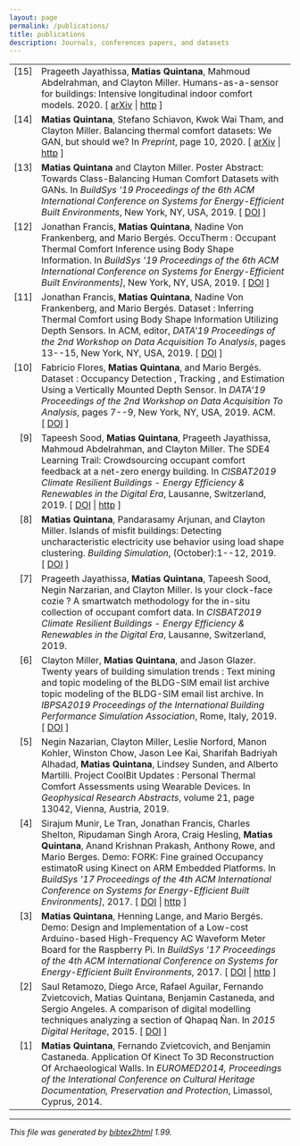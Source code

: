 ```yaml
---
layout: page
permalink: /publications/
title: publications
description: Journals, conferences papers, and datasets
---
```

<html>

<head>
<title>Publications</title>
</head>

<body>

<!-- This document was automatically generated with bibtex2html 1.99
     (see http://www.lri.fr/~filliatr/bibtex2html/),
     with the following command:
     bibtex2html --revkeys --sort-by-date -r --no-abstract -nobibsource --no-keywords -o _pages/publications /Users/matias/Dropbox/MendeleyBibTeX/Publications.bib  -->


<table>

<tr valign="top">
<td align="right" class="bibtexnumber">
[<a name="Jayathissa2020">15</a>]
</td>
<td class="bibtexitem">
Prageeth Jayathissa, <strong>Matias Quintana</strong>, Mahmoud Abdelrahman, and Clayton Miller.
 Humans-as-a-sensor for buildings: Intensive longitudinal indoor
  comfort models.
 2020.
[&nbsp;<a href="http://arxiv.org/abs/2007.02014">arXiv</a>&nbsp;| 
<a href="http://arxiv.org/abs/2007.02014">http</a>&nbsp;]

</td>
</tr>


<tr valign="top">
<td align="right" class="bibtexnumber">
[<a name="Quintana2020">14</a>]
</td>
<td class="bibtexitem">
<strong>Matias Quintana</strong>, Stefano Schiavon, Kwok&nbsp;Wai Tham, and Clayton Miller.
 Balancing thermal comfort datasets: We GAN, but should we?
 In <em>Preprint</em>, page&nbsp;10, 2020.
[&nbsp;<a href="http://arxiv.org/abs/2009.13154">arXiv</a>&nbsp;| 
<a href="http://arxiv.org/abs/2009.13154">http</a>&nbsp;]

</td>
</tr>


<tr valign="top">
<td align="right" class="bibtexnumber">
[<a name="GAN-Quintana2019">13</a>]
</td>
<td class="bibtexitem">
<strong>Matias Quintana</strong> and Clayton Miller.
 Poster Abstract: Towards Class-Balancing Human Comfort Datasets with
  GANs.
 In <em>BuildSys '19 Proceedings of the 6th ACM International
  Conference on Systems for Energy-Efficient Built Environments</em>, New York, NY,
  USA, 2019.
[&nbsp;<a href="http://dx.doi.org/10.1145/3360322.3361016">DOI</a>&nbsp;]

</td>
</tr>


<tr valign="top">
<td align="right" class="bibtexnumber">
[<a name="tcs2019">12</a>]
</td>
<td class="bibtexitem">
Jonathan Francis, <strong>Matias Quintana</strong>, Nadine&nbsp;Von Frankenberg, and Mario
  Berg&eacute;s.
 OccuTherm : Occupant Thermal Comfort Inference using Body Shape
  Information.
 In <em>BuildSys '19 Proceedings of the 6th ACM International
  Conference on Systems for Energy-Efficient Built Environments]</em>, New York,
  NY, USA, 2019.
[&nbsp;<a href="http://dx.doi.org/10.1145/3360322.3360858">DOI</a>&nbsp;]

</td>
</tr>


<tr valign="top">
<td align="right" class="bibtexnumber">
[<a name="Francis2019_dataset">11</a>]
</td>
<td class="bibtexitem">
Jonathan Francis, <strong>Matias Quintana</strong>, Nadine&nbsp;Von Frankenberg, and Mario
  Berg&eacute;s.
 Dataset : Inferring Thermal Comfort using Body Shape Information
  Utilizing Depth Sensors.
 In ACM, editor, <em>DATA'19 Proceedings of the 2nd Workshop on Data
  Acquisition To Analysis</em>, pages 13--15, New York, NY, USA, 2019.
[&nbsp;<a href="http://dx.doi.org/10.1145/3359427.3361915">DOI</a>&nbsp;]

</td>
</tr>


<tr valign="top">
<td align="right" class="bibtexnumber">
[<a name="Flores2019">10</a>]
</td>
<td class="bibtexitem">
Fabricio Flores, <strong>Matias Quintana</strong>, and Mario Berg&eacute;s.
 Dataset : Occupancy Detection , Tracking , and Estimation Using a
  Vertically Mounted Depth Sensor.
 In <em>DATA'19 Proceedings of the 2nd Workshop on Data Acquisition
  To Analysis</em>, pages 7--9, New York, NY, USA, 2019. ACM.
[&nbsp;<a href="http://dx.doi.org/10.1145/3359427.3361916">DOI</a>&nbsp;]

</td>
</tr>


<tr valign="top">
<td align="right" class="bibtexnumber">
[<a name="Sood2019">9</a>]
</td>
<td class="bibtexitem">
Tapeesh Sood, <strong>Matias Quintana</strong>, Prageeth Jayathissa, Mahmoud Abdelrahman, and
  Clayton Miller.
 The SDE4 Learning Trail: Crowdsourcing occupant comfort feedback at
  a net-zero energy building.
 In <em>CISBAT2019 Climate Resilient Buildings - Energy Efficiency
  &amp; Renewables in the Digital Era</em>, Lausanne, Switzerland, 2019.
[&nbsp;<a href="http://dx.doi.org/10.13140/RG.2.2.33265.12644">DOI</a>&nbsp;| 
<a href="http://learningtrail.me/">http</a>&nbsp;]

</td>
</tr>


<tr valign="top">
<td align="right" class="bibtexnumber">
[<a name="Quintana2019">8</a>]
</td>
<td class="bibtexitem">
<strong>Matias Quintana</strong>, Pandarasamy Arjunan, and Clayton Miller.
 Islands of misfit buildings: Detecting uncharacteristic electricity
  use behavior using load shape clustering.
 <em>Building Simulation</em>, (October):1--12, 2019.
[&nbsp;<a href="http://dx.doi.org/10.13140/RG.2.2.11489.86883">DOI</a>&nbsp;]

</td>
</tr>


<tr valign="top">
<td align="right" class="bibtexnumber">
[<a name="cozie">7</a>]
</td>
<td class="bibtexitem">
Prageeth Jayathissa, <strong>Matias Quintana</strong>, Tapeesh Sood, Negin Narzarian, and
  Clayton Miller.
 Is your clock-face cozie ? A smartwatch methodology for the in-situ
  collection of occupant comfort data.
 In <em>CISBAT2019 Climate Resilient Buildings - Energy Efficiency
  &amp; Renewables in the Digital Era</em>, Lausanne, Switzerland, 2019.

</td>
</tr>


<tr valign="top">
<td align="right" class="bibtexnumber">
[<a name="Miller2019">6</a>]
</td>
<td class="bibtexitem">
Clayton Miller, <strong>Matias Quintana</strong>, and Jason Glazer.
 Twenty years of building simulation trends : Text mining and topic
  modeling of the BLDG-SIM email list archive topic modeling of the BLDG-SIM
  email list archive.
 In <em>IBPSA2019 Proceedings of the International Building
  Performance Simulation Association</em>, Rome, Italy, 2019.
[&nbsp;<a href="http://dx.doi.org/10.13140/RG.2.2.24955.46885">DOI</a>&nbsp;]

</td>
</tr>


<tr valign="top">
<td align="right" class="bibtexnumber">
[<a name="Nazarian2019a">5</a>]
</td>
<td class="bibtexitem">
Negin Nazarian, Clayton Miller, Leslie Norford, Manon Kohler, Winston Chow,
  Jason&nbsp;Lee Kai, Sharifah&nbsp;Badriyah Alhadad, <strong>Matias Quintana</strong>, Lindsey Sunden,
  and Alberto Martilli.
 Project CoolBit Updates : Personal Thermal Comfort Assessments using
  Wearable Devices.
 In <em>Geophysical Research Abstracts</em>, volume&nbsp;21, page 13042,
  Vienna, Austria, 2019.

</td>
</tr>


<tr valign="top">
<td align="right" class="bibtexnumber">
[<a name="Munir2017_demo">4</a>]
</td>
<td class="bibtexitem">
Sirajum Munir, Le&nbsp;Tran, Jonathan Francis, Charles Shelton, Ripudaman Singh
  Arora, Craig Hesling, <strong>Matias Quintana</strong>, Anand Krishnan Prakash, Anthony
  Rowe, and Mario Berges.
 Demo: FORK: Fine grained Occupancy estimatoR using Kinect on ARM
  Embedded Platforms.
 In <em>BuildSys '17 Proceedings of the 4th ACM International
  Conference on Systems for Energy-Efficient Built Environments]</em>, 2017.
[&nbsp;<a href="http://dx.doi.org/10.1145/3137133.3141461">DOI</a>&nbsp;| 
<a href="https://doi.org/10.1145/3137133.3141461">http</a>&nbsp;]

</td>
</tr>


<tr valign="top">
<td align="right" class="bibtexnumber">
[<a name="Quintana">3</a>]
</td>
<td class="bibtexitem">
<strong>Matias Quintana</strong>, Henning Lange, and Mario Berg&eacute;s.
 Demo: Design and Implementation of a Low-cost Arduino-based
  High-Frequency AC Waveform Meter Board for the Raspberry Pi.
 In <em>BuildSys '17 Proceedings of the 4th ACM International
  Conference on Systems for Energy-Efficient Built Environments</em>, 2017.
[&nbsp;<a href="http://dx.doi.org/10.1145/3137133.3141441">DOI</a>&nbsp;| 
<a href="https://doi.org/10.1145/3137133.3141441">http</a>&nbsp;]

</td>
</tr>


<tr valign="top">
<td align="right" class="bibtexnumber">
[<a name="Retamozo2015a">2</a>]
</td>
<td class="bibtexitem">
Saul Retamozo, Diego Arce, Rafael Aguilar, Fernando Zvietcovich, Matias
  Quintana, Benjamin Castaneda, and Sergio Angeles.
 A comparison of digital modelling techniques analyzing a section of
  Qhapaq &Ntilde;an.
 In <em>2015 Digital Heritage</em>, 2015.
[&nbsp;<a href="http://dx.doi.org/10.1109/DigitalHeritage.2015.7413856">DOI</a>&nbsp;]

</td>
</tr>


<tr valign="top">
<td align="right" class="bibtexnumber">
[<a name="Quintanaa">1</a>]
</td>
<td class="bibtexitem">
<strong>Matias Quintana</strong>, Fernando Zvietcovich, and Benjamin Castaneda.
 Application Of Kinect To 3D Reconstruction Of Archaeological Walls.
 In <em>EUROMED2014, Proceedings of the Interational Conference on
  Cultural Heritage Documentation, Preservation and Protection</em>, Limassol,
  Cyprus, 2014.

</td>
</tr>
</table><hr><p><em>This file was generated by
<a href="http://www.lri.fr/~filliatr/bibtex2html/">bibtex2html</a> 1.99.</em></p>
</body>
</html>
